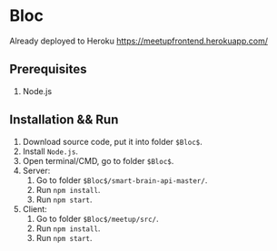 # Bloc
Already deployed to Heroku
https://meetupfrontend.herokuapp.com/

## Prerequisites
1. Node.js

## Installation && Run
1. Download source code, put it into folder `$Bloc$`.
2. Install `Node.js`.
3. Open terminal/CMD, go to folder `$Bloc$`.
4. Server:
    1. Go to folder `$Bloc$/smart-brain-api-master/`.
    2. Run `npm install`.
    3. Run `npm start`.
5. Client:
    1. Go to folder `$Bloc$/meetup/src/`.
    2. Run `npm install`.
    3. Run `npm start`.
